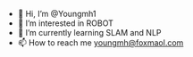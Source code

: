 - 👋 Hi, I’m @Youngmh1
- 👀 I’m interested in ROBOT
- 🌱 I’m currently learning SLAM and NLP
- 📫 How to reach me youngmh@foxmaol.com

<!---
Youngmh1/Youngmh1 is a ✨ special ✨ repository because its `README.md` (this file) appears on your GitHub profile.
You can click the Preview link to take a look at your changes.
--->
